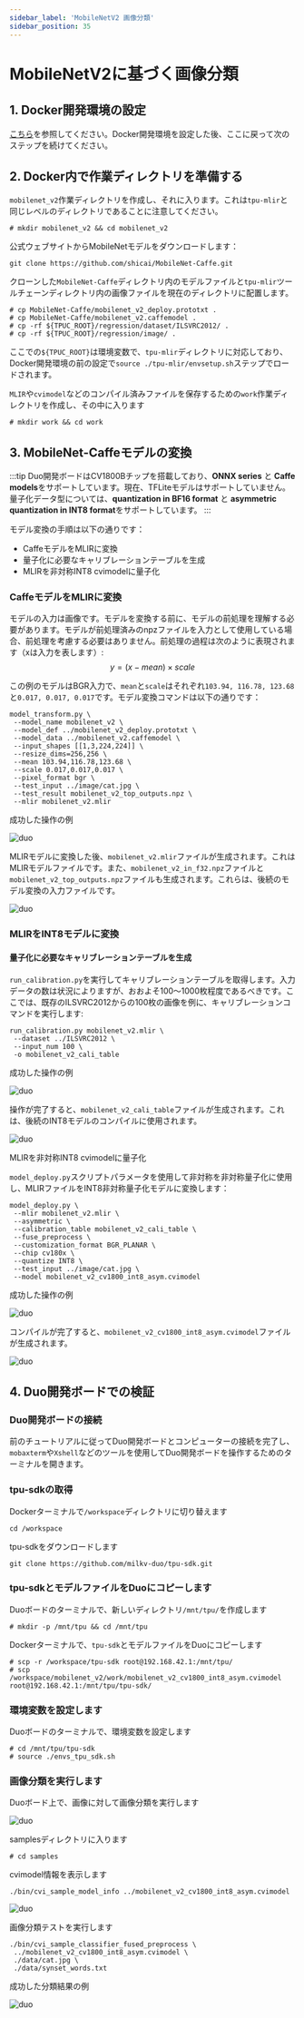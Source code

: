 ```yaml
---
sidebar_label: 'MobileNetV2 画像分類'
sidebar_position: 35
---
```


# MobileNetV2に基づく画像分類

## 1. Docker開発環境の設定

[こちら](https://milkv.io/docs/duo/application-development/tpu/tpu-docker)を参照してください。Docker開発環境を設定した後、ここに戻って次のステップを続けてください。

## 2. Docker内で作業ディレクトリを準備する

`mobilenet_v2`作業ディレクトリを作成し、それに入ります。これは`tpu-mlir`と同じレベルのディレクトリであることに注意してください。
```
# mkdir mobilenet_v2 && cd mobilenet_v2
```

公式ウェブサイトからMobileNetモデルをダウンロードします：
```
git clone https://github.com/shicai/MobileNet-Caffe.git
```

クローンした`MobileNet-Caffe`ディレクトリ内のモデルファイルと`tpu-mlir`ツールチェーンディレクトリ内の画像ファイルを現在のディレクトリに配置します。
```
# cp MobileNet-Caffe/mobilenet_v2_deploy.prototxt .
# cp MobileNet-Caffe/mobilenet_v2.caffemodel .
# cp -rf ${TPUC_ROOT}/regression/dataset/ILSVRC2012/ .
# cp -rf ${TPUC_ROOT}/regression/image/ .
```
ここでの`${TPUC_ROOT}`は環境変数で、`tpu-mlir`ディレクトリに対応しており、Docker開発環境の前の設定で`source ./tpu-mlir/envsetup.sh`ステップでロードされます。

`MLIR`や`cvimodel`などのコンパイル済みファイルを保存するための`work`作業ディレクトリを作成し、その中に入ります
```
# mkdir work && cd work
```

## 3. MobileNet-Caffeモデルの変換

:::tip
Duo開発ボードはCV1800Bチップを搭載しており、**ONNX series** と **Caffe models**をサポートしています。現在、TFLiteモデルはサポートしていません。量子化データ型については、**quantization in BF16 format** と **asymmetric quantization in INT8 format**をサポートしています。
:::

モデル変換の手順は以下の通りです：

- CaffeモデルをMLIRに変換
- 量子化に必要なキャリブレーションテーブルを生成
- MLIRを非対称INT8 cvimodelに量子化

### CaffeモデルをMLIRに変換

モデルの入力は画像です。モデルを変換する前に、モデルの前処理を理解する必要があります。モデルが前処理済みのnpzファイルを入力として使用している場合、前処理を考慮する必要はありません。前処理の過程は次のように表現されます（xは入力を表します）:
$$ y = (x-mean)\times scale $$

この例のモデルはBGR入力で、`mean`と`scale`はそれぞれ`103.94, 116.78, 123.68`と`0.017, 0.017, 0.017`です。モデル変換コマンドは以下の通りです：
```
model_transform.py \
 --model_name mobilenet_v2 \
 --model_def ../mobilenet_v2_deploy.prototxt \
 --model_data ../mobilenet_v2.caffemodel \
 --input_shapes [[1,3,224,224]] \
 --resize_dims=256,256 \
 --mean 103.94,116.78,123.68 \
 --scale 0.017,0.017,0.017 \
 --pixel_format bgr \
 --test_input ../image/cat.jpg \
 --test_result mobilenet_v2_top_outputs.npz \
 --mlir mobilenet_v2.mlir
```

成功した操作の例

![duo](/docs/duo/tpu/duo-tpu-mobilenetv2_05.png)

MLIRモデルに変換した後、`mobilenet_v2.mlir`ファイルが生成されます。これはMLIRモデルファイルです。また、`mobilenet_v2_in_f32.npz`ファイルと`mobilenet_v2_top_outputs.npz`ファイルも生成されます。これらは、後続のモデル変換の入力ファイルです。

![duo](/docs/duo/tpu/duo-tpu-mobilenetv2_06.png)

### MLIRをINT8モデルに変換

#### 量子化に必要なキャリブレーションテーブルを生成

`run_calibration.py`を実行してキャリブレーションテーブルを取得します。入力データの数は状況によりますが、おおよそ100〜1000枚程度であるべきです。ここでは、既存のILSVRC2012からの100枚の画像を例に、キャリブレーションコマンドを実行します:

```
run_calibration.py mobilenet_v2.mlir \
 --dataset ../ILSVRC2012 \
 --input_num 100 \
 -o mobilenet_v2_cali_table
```

成功した操作の例

![duo](/docs/duo/tpu/duo-tpu-mobilenetv2_07.png)

操作が完了すると、`mobilenet_v2_cali_table`ファイルが生成されます。これは、後続のINT8モデルのコンパイルに使用されます。

![duo](/docs/duo/tpu/duo-tpu-mobilenetv2_08.png)

MLIRを非対称INT8 cvimodelに量子化

`model_deploy.py`スクリプトパラメータを使用して非対称を非対称量子化に使用し、MLIRファイルをINT8非対称量子化モデルに変換します：

```
model_deploy.py \
 --mlir mobilenet_v2.mlir \
 --asymmetric \
 --calibration_table mobilenet_v2_cali_table \
 --fuse_preprocess \
 --customization_format BGR_PLANAR \
 --chip cv180x \
 --quantize INT8 \
 --test_input ../image/cat.jpg \
 --model mobilenet_v2_cv1800_int8_asym.cvimodel
```

成功した操作の例

![duo](/docs/duo/tpu/duo-tpu-mobilenetv2_09.png)

コンパイルが完了すると、`mobilenet_v2_cv1800_int8_asym.cvimodel`ファイルが生成されます。

![duo](/docs/duo/tpu/duo-tpu-mobilenetv2_10.png)

## 4. Duo開発ボードでの検証

### Duo開発ボードの接続

前のチュートリアルに従ってDuo開発ボードとコンピューターの接続を完了し、`mobaxterm`や`Xshell`などのツールを使用してDuo開発ボードを操作するためのターミナルを開きます。

### tpu-sdkの取得

Dockerターミナルで`/workspace`ディレクトリに切り替えます
```
cd /workspace
```

tpu-sdkをダウンロードします
```
git clone https://github.com/milkv-duo/tpu-sdk.git
```

### tpu-sdkとモデルファイルをDuoにコピーします

Duoボードのターミナルで、新しいディレクトリ`/mnt/tpu/`を作成します
```
# mkdir -p /mnt/tpu && cd /mnt/tpu
```

Dockerターミナルで、`tpu-sdk`とモデルファイルをDuoにコピーします
```
# scp -r /workspace/tpu-sdk root@192.168.42.1:/mnt/tpu/
# scp /workspace/mobilenet_v2/work/mobilenet_v2_cv1800_int8_asym.cvimodel root@192.168.42.1:/mnt/tpu/tpu-sdk/
```

### 環境変数を設定します

Duoボードのターミナルで、環境変数を設定します
```
# cd /mnt/tpu/tpu-sdk
# source ./envs_tpu_sdk.sh
```

### 画像分類を実行します


Duoボード上で、画像に対して画像分類を実行します

![duo](/docs/duo/tpu/duo-tpu-cat.jpg)

samplesディレクトリに入ります

```
# cd samples
```

cvimodel情報を表示します
```
./bin/cvi_sample_model_info ../mobilenet_v2_cv1800_int8_asym.cvimodel
```

![duo](/docs/duo/tpu/duo-tpu-mobilenetv2_11.png)

画像分類テストを実行します
```
./bin/cvi_sample_classifier_fused_preprocess \
 ../mobilenet_v2_cv1800_int8_asym.cvimodel \
 ./data/cat.jpg \
 ./data/synset_words.txt
```

成功した分類結果の例

![duo](/docs/duo/tpu/duo-tpu-mobilenetv2_12.png)
